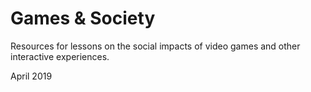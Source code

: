 # Games & Society

Resources for lessons on the social impacts of video games and other interactive experiences.

<div style="max-width:100%">
  <div style="position:relative;">
    <iframe src="https://embed.ted.com/talks/herman_narula_the_transformative_power_of_video_games" width="50%" max-height="480" style="position:absolute;left:0;top:0;width:50%;height:50%" frameborder="0" scrolling="no" allowfullscreen>
    </iframe>
  </div>
  <p>April 2019</p>
</div>
